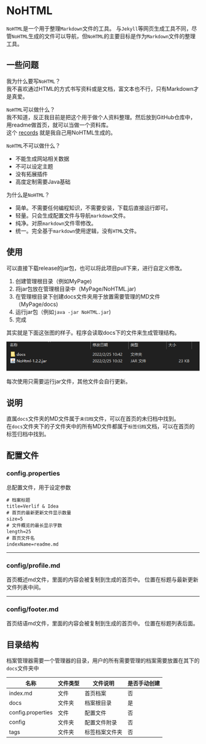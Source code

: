 # NoHTML

`NoHTML`是一个用于整理`Markdown`文件的工具。
与`Jekyll`等网页生成工具不同，尽管`NoHTML`生成的文件可以导航，但`NoHTML`的主要目标是作为`Markdown`文件的整理工具。

## 一些问题

我为什么要写`NoHTML`？  
我不喜欢通过HTML的方式书写资料或是文档，富文本也不行，只有Markdown才是真爱。

`NoHTML`可以做什么？  
我不知道，反正我目前是把这个用于做个人资料整理。然后放到GitHub仓库中，用readme做首页，就可以当做一个资料库。  
这个 [records](https://github.com/Verlif/records) 就是我自己用NoHTML生成的。

`NoHTML`不可以做什么？

* 不能生成网站相关数据
* 不可以设定主题
* 没有拓展插件
* 高度定制需要Java基础

为什么是`NoHTML`？

* 简单。不需要任何编程知识，不需要安装，下载后直接运行即可。
* 轻量。只会生成配置文件与导航`markdown`文件。
* 纯净。对原`markdown`文件零修改。
* 统一。完全基于`markdown`使用逻辑，没有`HTML`文件。

## 使用

可以直接下载release的jar包，也可以将此项目pull下来，进行自定义修改。

1. 创建管理根目录（例如MyPage)
2. 将jar包放在管理根目录中（MyPage/NoHTML.jar)
3. 在管理根目录下创建docs文件夹用于放置需要管理的MD文件（MyPage/docs)
4. 运行jar包（例如`java -jar NoHTML.jar`)
5. 完成

其实就是下面这张图的样子。程序会读取docs下的文件来生成管理结构。

![目录结构](imgs/目录结构.png)

每次使用只需要运行jar文件，其他文件会自行更新。

## 说明

直属`docs`文件夹的MD文件属于`未归档`文件，可以在首页的未归档中找到。  
在`docs`文件夹下的子文件夹中的所有MD文件都属于`标签归档`文档，可以在首页的标签归档中找到。

## 配置文件

### config.properties

总配置文件，用于设定参数

```properties
# 档案标题
title=Verlif & Idea
# 首页的最新更新文件显示数量
size=5
# 文件概览的最长显示字数
length=25
# 首页文件名
indexName=readme.md
```

------

### config/profile.md

首页概述md文件，里面的内容会被复制到生成的首页中。
位置在标题与最新更新文件列表中间。

------

### config/footer.md

首页结语md文件，里面的内容会被复制到生成的首页中。
位置在标题列表后面。

## 目录结构

档案管理器需要一个管理器的目录，用户的所有需要管理的档案需要放置在其下的`docs`文件夹中

| 名称                | 文件类型 | 文件说明    | 是否手动创建 |
|-------------------|------|---------|--------|
| index.md          | 文件   | 首页档案    | 否      |
| docs              | 文件夹  | 档案根目录   | 是      |
| config.properties | 文件   | 配置文件    | 否      |
| config            | 文件夹  | 配置文件附录  | 否      |
| tags              | 文件夹  | 标签档案文件夹 | 否      |